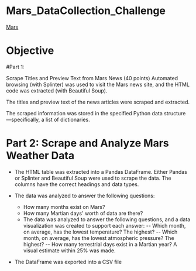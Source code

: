 # Mars_DataCollection_Challenge

[Mars](https://www.google.com/url?sa%3Di%26url%3Dhttps%3A%2F%2Fwww.seti.org%2Fpress-release%2Fgiant-volcano-discovered-mars%26psig%3DAOvVaw1pWH6fzvOY5JQRDIkkpjcg%26ust%3D1715984467231000%26source%3Dimages%26cd%3Dvfe%26opi%3D89978449%26ved%3D0CBIQjRxqFwoTCKDs9r6ak4YDFQAAAAAdAAAAABAE)


# Objective

#Part 1: 

Scrape Titles and Preview Text from Mars News (40 points)
Automated browsing (with Splinter) was used to visit the Mars news site, and the HTML code was extracted (with Beautiful Soup).

The titles and preview text of the news articles were scraped and extracted. 

The scraped information was stored in the specified Python data structure—specifically, a list of dictionaries.

# Part 2: Scrape and Analyze Mars Weather Data 

- The HTML table was extracted into a Pandas DataFrame. Either Pandas or Splinter and Beautiful Soup were used to scrape the data. The columns have the correct headings and data types.

- The data was analyzed to answer the following questions: 
    - How many months exist on Mars? 
    - How many Martian days' worth of data are there? 
    - The data was analyzed to answer the following questions, and a data visualization was created to support each answer: 
        -- Which month, on average, has the lowest temperature? The highest? 
        -- Which month, on average, has the lowest atmospheric pressure? The highest? 
        -- How many terrestrial days exist in a Martian year? A visual estimate within 25% was made. 
- The DataFrame was exported into a CSV file